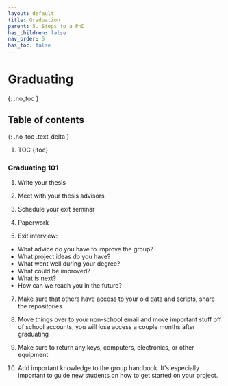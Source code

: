 ```yaml
---
layout: default
title: Graduation
parent: 5. Steps to a PhD
has_children: false
nav_order: 5
has_toc: false
---
```


# Graduating

{: .no_toc }

## Table of contents
{: .no_toc .text-delta }

1. TOC
{:toc}

### Graduating 101

1. Write your thesis

2. Meet with your thesis advisors

3. Schedule your exit seminar

4. Paperwork

5. Exit interview:
- What advice do you have to improve the group?
- What project ideas do you have?
- What went well during your degree?
- What could be improved?
- What is next?
- How can we reach you in the future?

7. Make sure that others have access to your old data and scripts, share the repositories

9. Move things over to your non-school email and move important stuff off of school accounts, you will lose access a couple months after graduating

11. Make sure to return any keys, computers, electronics, or other equipment

13. Add important knowledge to the group handbook. It's especially important to guide new students on how to get started on your project.
